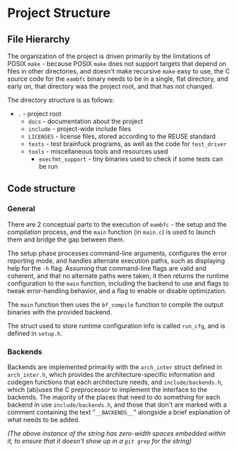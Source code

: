 <!--
SPDX-FileCopyrightText: 2025 Eli Array Minkoff

SPDX-License-Identifier: GPL-3.0-only
-->

# Project Structure

## File Hierarchy

The organization of the project is driven primarily by the limitations of POSIX
`make` - because POSIX `make` does not support targets that depend on files in
other directories, and doesn't make recursive `make` easy to use, the C source
code for the `eambfc` binary needs to be in a single, flat directory, and early
on, that directory was the project root, and that has not changed.

The directory structure is as follows:
* `.` - project root
  * `docs` - documentation about the project
  * `include` - project-wide include files
  * `LICENSES` - license files, stored according to the REUSE standard
  * `tests` - test brainfuck programs, as well as the code for `test_driver`
  * `tools` - miscellaneous tools and resources used
    * `execfmt_support` - tiny binaries used to check if some tests can be run

## Code structure

### General

There are 2 conceptual parts to the execution of `eambfc` - the setup and the
compilation process, and the `main` function (in `main.c`) is used to launch
them and bridge the gap between them.

The setup phase processes command-line arguments, configures the error reporting
mode, and handles alternate execution paths, such as displaying help for the
`-h` flag. Assuming that command-line flags are valid and coherent, and that no
alternate paths were taken, it then returns the runtime configuration to the
`main` function, including the backend to use and flags to tweak error-handling
behavior, and a flag to enable or disable optimization.

The `main` function then uses the `bf_compile` function to compile the output
binaries with the provided backend.

The struct used to store runtime configuration info is called `run_cfg`, and is
defined in `setup.h`.

### Backends

Backends are implemented primarily with the `arch_inter` struct defined in
`arch_inter.h`, which provides the architecture-specific information and codegen
functions that each architecture needs, and `include/backends.h`, which (ab)uses
the C preprocessor to implement the interface to the backends. The majority of
the places that need to do something for each backend in use
`include/backends.h`, and those that don't are marked with a comment containing
the text "`__​BACKENDS​__`" alongside a brief explanation of what
needs to be added.

*(The above instance of the string has zero-width spaces embedded within it, to
ensure that it doesn't show up in a `git grep` for the string)*
